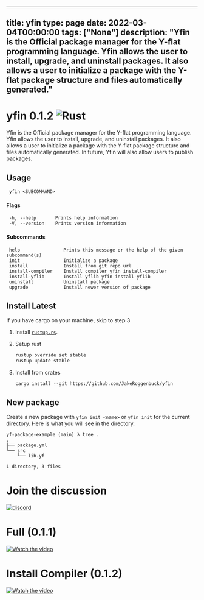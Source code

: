 
---
title: yfin
type: page
date: 2022-03-04T00:00:00
tags: ["None"]
description: "Yfin is the Official package manager for the Y-flat programming language. Yfin allows the user to install, upgrade, and uninstall packages. It also allows a user to initialize a package with the Y-flat package structure and files automatically generated."
---


# yfin 0.1.2 ![Rust](https://img.shields.io/github/workflow/status/jakeroggenbuck/yfin/Rust?style=for-the-badge)

Yfin is the Official package manager for the Y-flat programming language.
Yfin allows the user to install, upgrade, and uninstall packages. It also allows a user to initialize a package with the Y-flat package structure and files automatically generated. In future, Yfin will also allow users to publish packages.

## Usage
```
 yfin <SUBCOMMAND>
```

#### Flags
```
 -h, --help       Prints help information
 -V, --version    Prints version information
```

#### Subcommands
```
 help                Prints this message or the help of the given subcommand(s)
 init                Initialize a package
 install             Install from git repo url
 install-compiler    Install compiler yfin install-compiler
 install-yflib       Install yflib yfin install-yflib
 uninstall           Uninstall package
 upgrade             Install newer version of package
```

## Install Latest
If you have cargo on your machine, skip to step 3

1. Install [`rustup.rs`](https://rustup.rs/).

2. Setup rust
   ```sh
   rustup override set stable
   rustup update stable
   ```

3. Install from crates
   ```
   cargo install --git https://github.com/JakeRoggenbuck/yfin
   ```

## New package
Create a new package with `yfin init <name>` or `yfin init` for the current directory.
Here is what you will see in the directory.
```
yf-package-example (main) λ tree .
.
├── package.yml
└── src
    └── lib.yf

1 directory, 3 files
```

# Join the discussion
<a href="https://discord.gg/v27SpPyj">![discord](https://img.shields.io/badge/Discord-7289DA?style=for-the-badge&logo=discord&logoColor=white)</a>

# Full (0.1.1)
[![Watch the video](https://i.imgur.com/nqnaLqW.png)](https://www.youtube.com/watch?v=IW0TiN3d7FI)

# Install Compiler (0.1.2)
[![Watch the video](https://i.imgur.com/iMEbOjP.png)](https://www.youtube.com/watch?v=F8Rc_zs_J1c)



